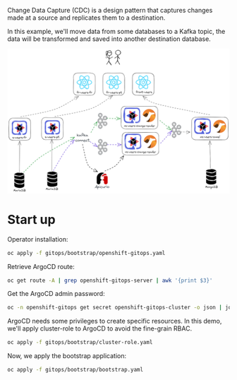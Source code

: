 Change Data Capture (CDC) is a design pattern that captures changes made at a source and replicates them to a destination.

In this example, we'll move data from some databases to a Kafka topic, the data will be transformed and saved into another destination database.

![Architecture](images/architecture.png)

# Start up

Operator installation:

```bash
oc apply -f gitops/bootstrap/openshift-gitops.yaml
```

Retrieve ArgoCD route: 

```bash
oc get route -A | grep openshift-gitops-server | awk '{print $3}'
```

Get the ArgoCD admin password: 

```bash
oc -n openshift-gitops get secret openshift-gitops-cluster -o json | jq -r '.data["admin.password"]' | base64 -d
```

ArgoCD needs some privileges to create specific resources. In this demo, we'll apply cluster-role to ArgoCD to avoid the fine-grain RBAC.

```bash
oc apply -f gitops/bootstrap/cluster-role.yaml
```

Now, we apply the bootstrap application:

```bash
oc apply -f gitops/bootstrap/bootstrap.yaml
```